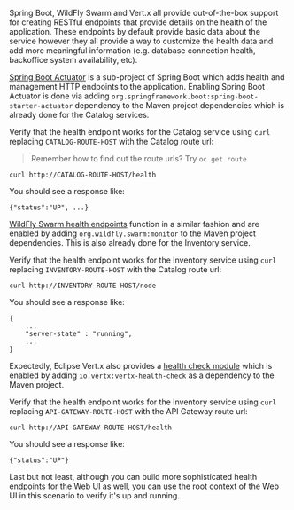 Spring Boot, WildFly Swarm and Vert.x all provide out-of-the-box support for creating RESTful endpoints that
provide details on the health of the application. These endpoints by default provide basic data about the 
service however they all provide a way to customize the health data and add more meaningful information (e.g. 
database connection health, backoffice system availability, etc).

[Spring Boot Actuator](http://docs.spring.io/spring-boot/docs/current/reference/htmlsingle/#production-ready) is a 
sub-project of Spring Boot which adds health and management HTTP endpoints to the application. Enabling Spring Boot 
Actuator is done via adding `org.springframework.boot:spring-boot-starter-actuator` dependency to the Maven project 
dependencies which is already done for the Catalog services.

Verify that the health endpoint works for the Catalog service using `curl` replacing `CATALOG-ROUTE-HOST`
with the Catalog route url:

> Remember how to find out the route urls? Try `oc get route`

```
curl http://CATALOG-ROUTE-HOST/health
```

You should see a response like:

```
{"status":"UP", ...}
```

[WildFly Swarm health endpoints](https://wildfly-swarm.gitbooks.io/wildfly-swarm-users-guide/content/advanced/monitoring.html) function in a similar fashion and are enabled by adding `org.wildfly.swarm:monitor`
to the Maven project dependencies. 
This is also already done for the Inventory service.

Verify that the health endpoint works for the Inventory service using `curl` replacing `INVENTORY-ROUTE-HOST`
with the Catalog route url:

```
curl http://INVENTORY-ROUTE-HOST/node
```

You should see a response like:

```
{
    ...
    "server-state" : "running",
    ...
}
```

Expectedly, Eclipse Vert.x also provides a [health check module](http://vertx.io/docs/vertx-health-check/java) 
which is enabled by adding `io.vertx:vertx-health-check` as a dependency to the Maven project. 

Verify that the health endpoint works for the Inventory service using `curl` 
replacing `API-GATEWAY-ROUTE-HOST` with the API Gateway route url:

```
curl http://API-GATEWAY-ROUTE-HOST/health
```

You should see a response like:

```
{"status":"UP"}
```

Last but not least, although you can build more sophisticated health endpoints for the Web UI as well, you 
can use the root context of the Web UI in this scenario to verify it's up and running.
